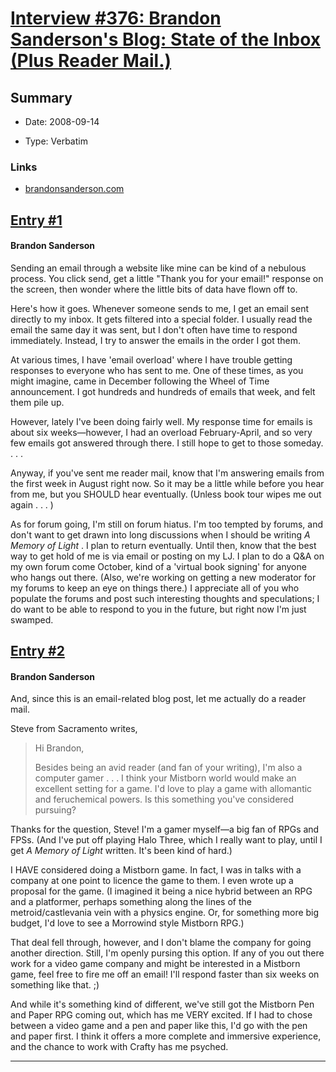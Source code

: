 # [Interview #376: Brandon Sanderson's Blog: State of the Inbox (Plus Reader Mail.)](https://www.theoryland.com/intvmain.php?i=376)

## Summary

- Date: 2008-09-14

- Type: Verbatim

### Links

- [brandonsanderson.com](http://www.brandonsanderson.com/blog/698/State-of-the-Inbox-%28Plus-Reader-Mail.%29)


## [Entry #1](https://www.theoryland.com/intvmain.php?i=376#1)

#### Brandon Sanderson

Sending an email through a website like mine can be kind of a nebulous process. You click send, get a little "Thank you for your email!" response on the screen, then wonder where the little bits of data have flown off to.

Here's how it goes. Whenever someone sends to me, I get an email sent directly to my inbox. It gets filtered into a special folder. I usually read the email the same day it was sent, but I don't often have time to respond immediately. Instead, I try to answer the emails in the order I got them.

At various times, I have 'email overload' where I have trouble getting responses to everyone who has sent to me. One of these times, as you might imagine, came in December following the Wheel of Time announcement. I got hundreds and hundreds of emails that week, and felt them pile up.

However, lately I've been doing fairly well. My response time for emails is about six weeks—however, I had an overload February-April, and so very few emails got answered through there. I still hope to get to those someday. . . .

Anyway, if you've sent me reader mail, know that I'm answering emails from the first week in August right now. So it may be a little while before you hear from me, but you SHOULD hear eventually. (Unless book tour wipes me out again . . . )

As for forum going, I'm still on forum hiatus. I'm too tempted by forums, and don't want to get drawn into long discussions when I should be writing
*A Memory of Light*
. I plan to return eventually. Until then, know that the best way to get hold of me is via email or posting on my LJ. I plan to do a Q&A on my own forum come October, kind of a 'virtual book signing' for anyone who hangs out there. (Also, we're working on getting a new moderator for my forums to keep an eye on things there.) I appreciate all of you who populate the forums and post such interesting thoughts and speculations; I do want to be able to respond to you in the future, but right now I'm just swamped.

## [Entry #2](https://www.theoryland.com/intvmain.php?i=376#2)

#### Brandon Sanderson

And, since this is an email-related blog post, let me actually do a reader mail.

Steve from Sacramento writes,

> Hi Brandon,
>   
> Besides being an avid reader (and fan of your writing), I'm also a computer gamer . . . I think your Mistborn world would make an excellent setting for a game. I'd love to play a game with allomantic and feruchemical powers. Is this something you've considered pursuing?

Thanks for the question, Steve! I'm a gamer myself—a big fan of RPGs and FPSs. (And I've put off playing Halo Three, which I really want to play, until I get
*A Memory of Light*
written. It's been kind of hard.)

I HAVE considered doing a Mistborn game. In fact, I was in talks with a company at one point to licence the game to them. I even wrote up a proposal for the game. (I imagined it being a nice hybrid between an RPG and a platformer, perhaps something along the lines of the metroid/castlevania vein with a physics engine. Or, for something more big budget, I'd love to see a Morrowind style Mistborn RPG.)

That deal fell through, however, and I don't blame the company for going another direction. Still, I'm openly pursing this option. If any of you out there work for a video game company and might be interested in a Mistborn game, feel free to fire me off an email! I'll respond faster than six weeks on something like that. ;)

And while it's something kind of different, we've still got the Mistborn Pen and Paper RPG coming out, which has me VERY excited. If I had to chose between a video game and a pen and paper like this, I'd go with the pen and paper first. I think it offers a more complete and immersive experience, and the chance to work with Crafty has me psyched.


---

